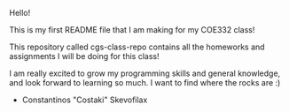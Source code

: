 Hello!

This is my first README file that I am making for my COE332 class!

This repository called cgs-class-repo contains all the homeworks and assignments I will
be doing for this class!

I am really excited to grow my programming skills and general knowledge, and look forward 
to learning so much. I want to find where the rocks are :)

- Constantinos "Costaki" Skevofilax



